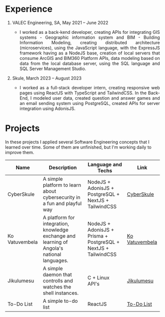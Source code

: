 # Experience

<ol>
    <li>VALEC Engineering, SA, May 2021 – June 2022
        <ul>
            <li><p align='justify'>
            I worked as a back-kend developer, creating APIs for integrating GIS systems - Geographic information system and BIM - Building Information Modeling, creating distributed architecture (microservices), using the JavaScript language, with the ExpressJS framework having as a NodeJS base, creation of local servers that consume ArcGIS and BIM360 Platform APIs, data modeling based on data from the local database server, using the SQL language and SQL Server Management Studio.</p></li>
        </ul>
    </li>
    <li> Skule, March 2023 – August 2023
        <ul>
            <li><p align='justify'>
            I worked as a full-stack developer intern, creating responsive web pages using ReactJS with TypeScript and TailwindCSS. In the Back-End, I modeled user data, created question and answer games and an email sending system using PostgreSQL, created APIs for server integration using AdonisJS.</p></li>
        </ul>
    </li>
</ol>

# Projects

<p>In these projects I applied several Software Engineering concepts that I learned over time. Some of them are unfinished, but I'm working daily to improve them. </p>

|Name| Description  | Language and Techs |Link |  
| -- | -- | -- |-- | 
| CyberSkule  |  A simple platform to learn about cybersecurity in a fun and playful way | NodeJS + AdonisJS + PostgreSQL + NextJS + TailwindCSS | [CyberSkule](https://cyber.skule.io/home) |
| Ko Vatuvembela|  A platform for integration, knowledge exchange and learning of Angola's national languages. | NodeJS + AdonisJS + Prisma + PostgreSQL + NextJS + TailwindCSS  | [Ko Vatuvembela](https://github.com/Ko-Vatuvembela) |
| Jikulumesu  |  A simple daemon that controlls and watches the shell instances. | C + Linux API's | [Jikulumesu](https://github.com/roddas/jikulumesu) |
| To-Do List  |  A simple to-do list | ReactJS | [To-Do List](https://github.com/roddas/rocketseat/tree/main/ignite/desagfio1) |